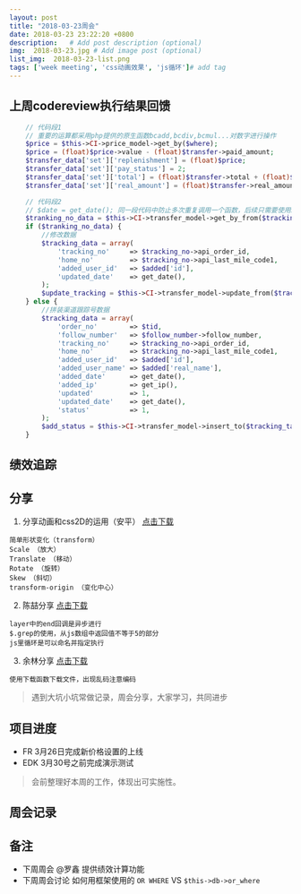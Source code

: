 ```yaml
---
layout: post
title: "2018-03-23周会"
date: 2018-03-23 23:22:20 +0800
description:   # Add post description (optional)
img:  2018-03-23.jpg # Add image post (optional)
list_img:  2018-03-23-list.png
tags: ['week meeting', 'css动画效果', 'js循环']# add tag
---
```

## 上周codereview执行结果回馈
```php
    // 代码段1
    // 重要的运算都采用php提供的原生函数bcadd,bcdiv,bcmul...对数字进行操作
    $price = $this->CI->price_model->get_by($where);
    $price = (float)$price->value - (float)$transfer->paid_amount;
    $transfer_data['set']['replenishment'] = (float)$price;
    $transfer_data['set']['pay_status'] = 2;
    $transfer_data['set']['total'] = (float)$transfer->total + (float)$price;
    $transfer_data['set']['real_amount'] = (float)$transfer->real_amount + (float)$price;

    // 代码段2
    // $date = get_date(); 同一段代码中防止多次重复调用一个函数，后续只需要使用$date即可
    $tranking_no_data = $this->CI->transfer_model->get_by_from($tracking_table_name, $where_tracking);
    if ($tranking_no_data) {
        //修改数据
        $tracking_data = array(
            'tracking_no'     => $tracking_no->api_order_id,
            'home_no'         => $tracking_no->api_last_mile_code1,
            'added_user_id'   => $added['id'],
            'updated_date'    => get_date(),
        );
        $update_tracking = $this->CI->transfer_model->update_from($tracking_table_name, $where_tracking, $tracking_data);
    } else {
        //拼装渠道跟踪号数据
        $tracking_data = array(
            'order_no'        => $tid,
            'follow_number'   => $follow_number->follow_number,
            'tracking_no'     => $tracking_no->api_order_id,
            'home_no'         => $tracking_no->api_last_mile_code1,
            'added_user_id'   => $added['id'],
            'added_user_name' => $added['real_name'],
            'added_date'      => get_date(),
            'added_ip'        => get_ip(),
            'updated'         => 1,
            'updated_date'    => get_date(),
            'status'          => 1,
        );
        $add_status = $this->CI->transfer_model->insert_to($tracking_table_name, $tracking_data);
    }

```
## 绩效追踪

## 分享
1. 分享动画和css2D的运用（安平） <a href="../assets/attchment/2018-03-23/anping_share.zip" >点击下载</a>
```
简单形状变化（transform）
Scale （放大）
Translate （移动）
Rotate （旋转）
Skew （斜切）
transform-origin （变化中心）

```

2. 陈喆分享 <a href="../assets/attchment/2018-03-23/chenzhe_share.rar" >点击下载</a>
```
layer中的end回调是异步进行
$.grep的使用，从js数组中返回值不等于5的部分
js里循环是可以命名并指定执行
```

3. 余林分享 <a href="../assets/attchment/2018-03-23/yulin_share.docx" >点击下载</a>
```
使用下载函数下载文件，出现乱码注意编码
```


> 遇到大坑小坑常做记录，周会分享，大家学习，共同进步

## 项目进度

* FR 3月26日完成新价格设置的上线
* EDK 3月30号之前完成演示测试

> 会前整理好本周的工作，体现出可实施性。

## 周会记录


## 备注
* 下周周会 @罗鑫 提供绩效计算功能
* 下周周会讨论 如何用框架使用的 `OR WHERE` VS `$this->db->or_where`





